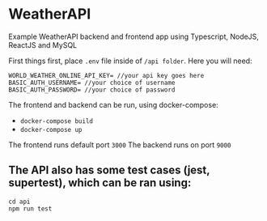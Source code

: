 # WeatherAPI
Example WeatherAPI backend and frontend app using Typescript, NodeJS, ReactJS and MySQL

First things first, place `.env` file inside of `/api folder`. Here you will need:

```
WORLD_WEATHER_ONLINE_API_KEY= //your api key goes here
BASIC_AUTH_USERNAME= //your choice of username
BASIC_AUTH_PASSWORD= //your choice of password
```

The frontend and backend can be run, using docker-compose:

- `docker-compose build`
- `docker-compose up`


The frontend runs default port `3000`
The backend runs on port `9000`

## The API also has some test cases (jest, supertest), which can be ran using:
```
cd api
npm run test
```
